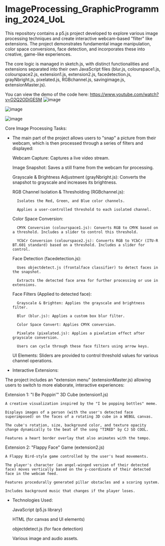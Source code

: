 # ImageProcessing_GraphicProgramming_2024_UoL

This repository contains a p5.js project developed to explore various image processing techniques and create interactive webcam-based "filter" like extensions. 
The project demonstrates fundamental image manipulation, color space conversions, face detection, and incorporates these into creative, game-like experiences.

The core logic is managed in sketch.js, with distinct functionalities and extensions separated into their own JavaScript files (blur.js, colourspace1.js, 
colourspace2.js, extension1.js, extension2.js, facedetection.js, grayNbright.js, pixelated.js, RGBchannel.js, savingimage.js, extensionMaster.js).

You can view the demo of the code here: https://www.youtube.com/watch?v=O2Q2ODiGESM
![image](https://github.com/user-attachments/assets/50b9b606-8ca3-4420-9b94-16a12ea49965)

![image](https://github.com/user-attachments/assets/861dd78c-c081-43df-80eb-28b8979aa6ad)

![image](https://github.com/user-attachments/assets/653c88c2-3038-4911-a57f-01131ee1c4d8)

Core Image Processing Tasks:

- The main part of the project allows users to "snap" a picture from their webcam, which is then processed through a series of filters and displayed:

    Webcam Capture: Captures a live video stream.

    Image Snapshot: Saves a still frame from the webcam for processing.

    Grayscale & Brightness Adjustment (grayNbright.js): Converts the snapshot to grayscale and increases its brightness.

    RGB Channel Isolation & Thresholding (RGBchannel.js):

        Isolates the Red, Green, and Blue color channels.

        Applies a user-controlled threshold to each isolated channel.

    Color Space Conversion:

        CMYK Conversion (colourspace1.js): Converts RGB to CMYK based on a threshold. Includes a slider to control this threshold.

        YCbCr Conversion (colourspace2.js): Converts RGB to YCbCr (ITU-R BT.601 standard) based on a threshold. Includes a slider for control.

    Face Detection (facedetection.js):

        Uses objectdetect.js (frontalface classifier) to detect faces in the snapshot.

        Extracts the detected face area for further processing or use in extensions.

    Face Filters (Applied to detected face):

        Grayscale & Brighten: Applies the grayscale and brightness filter.

        Blur (blur.js): Applies a custom box blur filter.

        Color Space Convert: Applies CMYK conversion.

        Pixelate (pixelated.js): Applies a pixelation effect after grayscale conversion.

        Users can cycle through these face filters using arrow keys.

    UI Elements: Sliders are provided to control threshold values for various channel operations.

- Interactive Extensions:

The project includes an "extension menu" (extensionMaster.js) allowing users to switch to more elaborate, interactive experiences:

Extension 1: "I Be Poppin'" 3D Cube (extension1.js)

    A creative visualization inspired by the "I be popping bottles" meme.

    Displays images of a person (with the user's detected face superimposed) on the faces of a rotating 3D cube in a WEBGL canvas.

    The cube's rotation, size, background color, and texture opacity change dynamically to the beat of the song "TIRED" by CJ SO COOL.

    Features a heart border overlay that also animates with the tempo.

Extension 2: "Flappy Face" Game (extension2.js)

    A Flappy Bird-style game controlled by the user's head movements.

    The player's character (an angel-winged version of their detected face) moves vertically based on the y-coordinate of their detected face in the webcam feed.

    Features procedurally generated pillar obstacles and a scoring system.

    Includes background music that changes if the player loses.

- Technologies Used:

    JavaScript (p5.js library)

    HTML (for canvas and UI elements)

    objectdetect.js (for face detection)

    Various image and audio assets.
